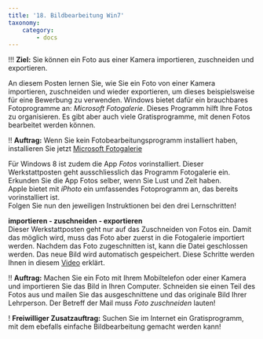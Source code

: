```yaml
---
title: '18. Bildbearbeitung Win7'
taxonomy:
    category:
        - docs
---
```


!!! **Ziel:** Sie können ein Foto aus einer Kamera importieren, zuschneiden und exportieren.

An diesem Posten lernen Sie, wie Sie ein Foto von einer Kamera importieren, zuschneiden und wieder exportieren, um dieses beispielsweise für eine Bewerbung zu verwenden. Windows bietet dafür ein brauchbares Fotoprogramme an: *Microsoft Fotogalerie*. Dieses Programm hilft Ihre Fotos zu organisieren. Es gibt aber auch viele Gratisprogramme, mit denen Fotos bearbeitet werden können.<br>

!! **Auftrag:** Wenn Sie kein Fotobearbeitungsprogramm installiert haben, installieren Sie jetzt [Microsoft Fotogalerie](http://de.ccm.net/download/downloaden-4144-windows-fotogalerie)

Für Windows 8 ist zudem die App *Fotos* vorinstalliert. Dieser Werkstattposten geht ausschliesslich das Programm Fotogalerie ein. Erkunden Sie die App Fotos selber, wenn Sie Lust und Zeit haben.<br>
Apple bietet mit *iPhoto* ein umfassendes Fotoprogramm an, das bereits vorinstalliert ist.<br>
Folgen Sie nun den jeweiligen Instruktionen bei den drei Lernschritten!<br>

**importieren - zuschneiden - exportieren**<br>
Dieser Werkstattposten geht nur auf das Zuschneiden von Fotos ein. Damit das möglich wird, muss das Foto aber zuerst in die Fotogalerie importiert werden. Nachdem das Foto zugeschnitten ist, kann die Datei geschlossen werden. Das neue Bild wird automatisch gespeichert. Diese Schritte werden Ihnen in diesem [Video](https://www.youtube.com/watch?v=bcgVfeci2nk) erklärt.<br>

!! **Auftrag:** Machen Sie ein Foto mit Ihrem Mobiltelefon oder einer Kamera und importieren Sie das Bild in Ihren Computer. Schneiden sie einen Teil des Fotos aus und mailen Sie das ausgeschnittene und das originale Bild Ihrer Lehrperson. Der Betreff der Mail muss *Foto zuschneiden* lauten!<br>

! **Freiwilliger Zusatzauftrag:** Suchen Sie im Internet ein Gratisprogramm, mit dem ebefalls einfache Bildbearbeitung gemacht werden kann!




